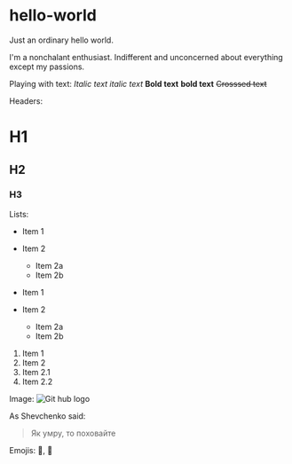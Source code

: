 # hello-world
Just an ordinary hello world.

I'm a nonchalant enthusiast. Indifferent and unconcerned about everything except my passions.

Playing with text:
*Italic text* 
_italic text_
**Bold text**
__bold text__
~~Crosssed text~~

Headers:
# H1
## H2
### H3

Lists:
* Item 1
* Item 2
  * Item 2a
  * Item 2b
 
* Item 1
* Item 2
  * Item 2a
  * Item 2b
 
1. Item 1
1. Item 2
  1. Item 2.1
  1. Item 2.2
  
Image:
![Git hub logo](https://assets-cdn.github.com/images/modules/open_graph/github-mark.png)

As Shevchenko said:
> Як умру,
> то поховайте

Emojis:
:poop:, :shit:
